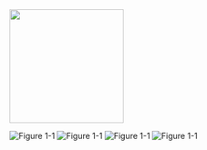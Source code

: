 
<img src="https://i.imgsafe.org/fbeab1af6c.png" width="200">

![Figure 1-1](https://i.imgsafe.org/fbeadb7fa6.png "Figure 1-1")
![Figure 1-1](https://i.imgsafe.org/fbeb088dcf.png "Figure 1-1")
![Figure 1-1](https://i.imgsafe.org/fbeb06eceb.png "Figure 1-1")
![Figure 1-1](https://i.imgsafe.org/fbeafdc647.png "Figure 1-1")
